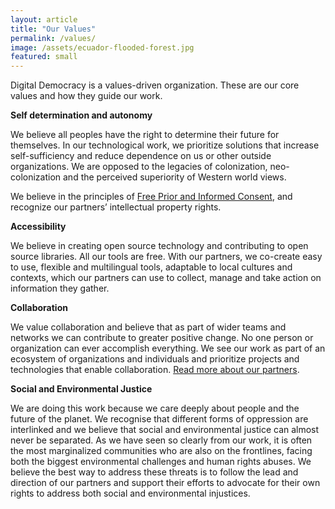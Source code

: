 ```yaml
---
layout: article
title: "Our Values"
permalink: /values/
image: /assets/ecuador-flooded-forest.jpg
featured: small
---
```

Digital Democracy is a values-driven organization. These are our core values and how they guide our work.

**Self determination and autonomy**

We believe all peoples have the right to determine their future for themselves. In our technological work, we prioritize solutions that increase self-sufficiency and reduce dependence on us or other outside organizations. We are opposed to the legacies of colonization, neo-colonization and the perceived superiority of Western world views.

We believe in the principles of [Free Prior and Informed Consent](https://en.wikipedia.org/wiki/Free,_prior_and_informed_consent), and recognize our partners’ intellectual property rights.

**Accessibility**

We believe in creating open source technology and contributing to open source libraries. All our tools are free. With our partners, we co-create easy to use, flexible and multilingual tools, adaptable to local cultures and contexts, which our partners can use to collect, manage and take action on information they gather.

**Collaboration**

We value collaboration and believe that as part of wider teams and networks we can contribute to greater positive change. No one person or organization can ever accomplish everything. We see our work as part of an ecosystem of organizations and individuals and prioritize projects and technologies that enable collaboration. [Read more about our partners](/supporters/).

**Social and Environmental Justice**

We are doing this work because we care deeply about people and the future of the planet. We recognise that different forms of oppression are interlinked and we believe that social and environmental justice can almost never be separated. As we have seen so clearly from our work, it is often the most marginalized communities who are also on the frontlines, facing both the biggest environmental challenges and human rights abuses. We believe the best way to address these threats is to follow the lead and direction of our partners and support their efforts to advocate for their own rights to address both social and environmental injustices.
